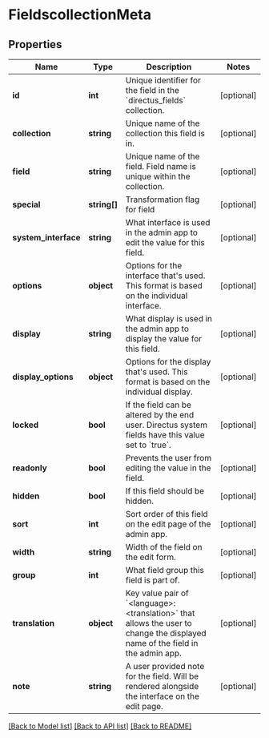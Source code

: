 # FieldscollectionMeta

## Properties
Name | Type | Description | Notes
------------ | ------------- | ------------- | -------------
**id** | **int** | Unique identifier for the field in the &#x60;directus_fields&#x60; collection. | [optional] 
**collection** | **string** | Unique name of the collection this field is in. | [optional] 
**field** | **string** | Unique name of the field. Field name is unique within the collection. | [optional] 
**special** | **string[]** | Transformation flag for field | [optional] 
**system_interface** | **string** | What interface is used in the admin app to edit the value for this field. | [optional] 
**options** | **object** | Options for the interface that&#x27;s used. This format is based on the individual interface. | [optional] 
**display** | **string** | What display is used in the admin app to display the value for this field. | [optional] 
**display_options** | **object** | Options for the display that&#x27;s used. This format is based on the individual display. | [optional] 
**locked** | **bool** | If the field can be altered by the end user. Directus system fields have this value set to &#x60;true&#x60;. | [optional] 
**readonly** | **bool** | Prevents the user from editing the value in the field. | [optional] 
**hidden** | **bool** | If this field should be hidden. | [optional] 
**sort** | **int** | Sort order of this field on the edit page of the admin app. | [optional] 
**width** | **string** | Width of the field on the edit form. | [optional] 
**group** | **int** | What field group this field is part of. | [optional] 
**translation** | **object** | Key value pair of &#x60;&lt;language&gt;: &lt;translation&gt;&#x60; that allows the user to change the displayed name of the field in the admin app. | [optional] 
**note** | **string** | A user provided note for the field. Will be rendered alongside the interface on the edit page. | [optional] 

[[Back to Model list]](../../README.md#documentation-for-models) [[Back to API list]](../../README.md#documentation-for-api-endpoints) [[Back to README]](../../README.md)

